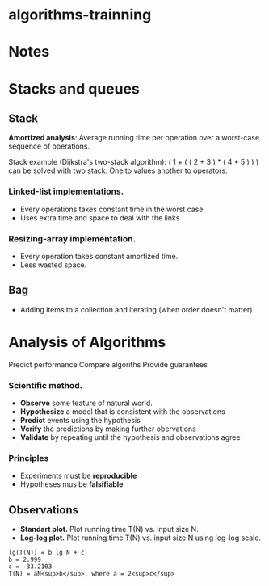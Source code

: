 # algorithms-trainning

# Notes

# Stacks and queues

## Stack

**Amortized analysis**: Average running time per operation over a worst-case sequence of operations.

Stack example (Dijkstra's two-stack algorithm):
( 1 + ( ( 2 + 3 ) * ( 4 * 5 ) ) )
can be solved with two stack. One to values another to operators.


### Linked-list implementations.
* Every operations takes constant time in the worst case.
* Uses extra time and space to deal with the links

### Resizing-array implementation.
* Every operation takes constant amortized time.
* Less wasted space.

## Bag
* Adding items to a collection and iterating (when order doesn't matter)


# Analysis of Algorithms

Predict performance
Compare algoriths
Provide guarantees

### Scientific method.
* **Observe** some feature of natural world.
* **Hypothesize** a model that is consistent with the observations
* **Predict** events using the hypothesis
* **Verify** the predictions by making further obervations
* **Validate** by repeating until the hypothesis and observations agree

### Principles
* Experiments must be **reproducible**
* Hypotheses mus be **falsifiable**

## Observations

* **Standart plot.** Plot running time T(N) vs. input size N.
* **Log-log plot.** Plot running time T(N) vs. input size N using log-log scale.
```
lg(T(N)) = b lg N + c
b = 2.999
c = -33.2103
T(N) = aN<sup>b</sup>, where a = 2<sup>c</sup>
```



